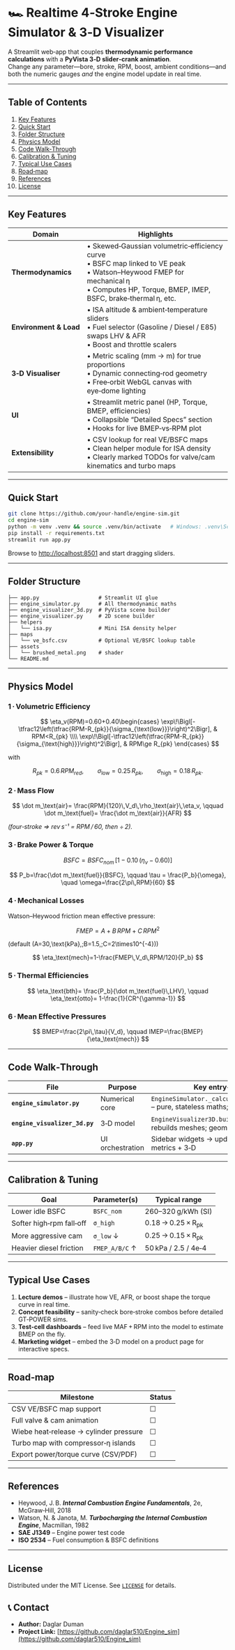 # 🏎️ Realtime 4‑Stroke Engine Simulator & 3‑D Visualizer

A Streamlit web‑app that couples **thermodynamic performance calculations** with a **PyVista 3‑D slider‑crank animation**.  
Change any parameter—bore, stroke, RPM, boost, ambient conditions—and both the numeric gauges *and* the engine model update in real time.

---

## Table of Contents
1. [Key Features](#key-features)  
2. [Quick Start](#quick-start)  
3. [Folder Structure](#folder-structure)  
4. [Physics Model](#physics-model)  
5. [Code Walk‑Through](#code-walk-through)  
6. [Calibration & Tuning](#calibration--tuning)  
7. [Typical Use Cases](#typical-use-cases)  
8. [Road‑map](#road-map)  
9. [References](#references)  
10. [License](#license)

---

## Key Features

| Domain | Highlights |
|--------|------------|
| **Thermodynamics** | • Skewed‑Gaussian volumetric‑efficiency curve<br>• BSFC map linked to VE peak<br>• Watson–Heywood FMEP for mechanical η<br>• Computes HP, Torque, BMEP, IMEP, BSFC, brake‑thermal η, etc. |
| **Environment & Load** | • ISA altitude & ambient‑temperature sliders<br>• Fuel selector (Gasoline / Diesel / E85) swaps LHV & AFR<br>• Boost and throttle scalers |
| **3‑D Visualiser** | • Metric scaling (mm → m) for true proportions<br>• Dynamic connecting‑rod geometry<br>• Free‑orbit WebGL canvas with eye‑dome lighting |
| **UI** | • Streamlit metric panel (HP, Torque, BMEP, efficiencies)<br>• Collapsible “Detailed Specs” section<br>• Hooks for live BMEP‑vs‑RPM plot |
| **Extensibility** | • CSV lookup for real VE/BSFC maps<br>• Clean helper module for ISA density<br>• Clearly marked TODOs for valve/cam kinematics and turbo maps |

---

## Quick Start

```bash
git clone https://github.com/your-handle/engine-sim.git
cd engine-sim
python -m venv .venv && source .venv/bin/activate   # Windows: .venv\Scripts\Activate
pip install -r requirements.txt
streamlit run app.py
```

Browse to <http://localhost:8501> and start dragging sliders.

---

## Folder Structure

```
├── app.py                   # Streamlit UI glue
├── engine_simulator.py      # All thermodynamic maths
├── engine_visualizer_3d.py  # PyVista scene builder
├── engine_visualizer.py     # 2D scene builder
├── helpers
│   └── isa.py               # Mini ISA density helper
├── maps
│   └── ve_bsfc.csv          # Optional VE/BSFC lookup table
├── assets
│   └── brushed_metal.png    # shader
└── README.md
```

---

## Physics Model

### 1 · Volumetric Efficiency  

$$
\eta_v(RPM)=0.60+0.40\begin{cases}
\exp\!\Bigl[-\tfrac12\left(\tfrac{RPM-R_{pk}}{\sigma_{\text{low}}}\right)^2\Bigr], & RPM<R_{pk} \\\\
\exp\!\Bigl[-\tfrac12\left(\tfrac{RPM-R_{pk}}{\sigma_{\text{high}}}\right)^2\Bigr], & RPM\ge R_{pk}
\end{cases}
$$

with  

$$R_{pk}=0.6\,RPM_{red},\qquad
\sigma_{\text{low}}=0.25\,R_{pk},\qquad
\sigma_{\text{high}}=0.18\,R_{pk}.$$

### 2 · Mass Flow  

$$
\dot m_\text{air}= \frac{RPM}{120}\,V_d\,\rho_\text{air}\,\eta_v,
\qquad
\dot m_\text{fuel}= \frac{\dot m_\text{air}}{AFR}
$$

*(four‑stroke ⇒ rev s⁻¹ = RPM / 60, then ÷ 2).*

### 3 · Brake Power & Torque  

$$
BSFC = BSFC_{nom}\,[1-0.10\,(\eta_v-0.60)]
$$

$$
P_b=\frac{\dot m_\text{fuel}}{BSFC},
\qquad
\tau = \frac{P_b}{\omega},
\quad
\omega=\frac{2\pi\,RPM}{60}
$$

### 4 · Mechanical Losses  

Watson–Heywood friction mean effective pressure:

$$
FMEP = A + B\,RPM + C\,RPM^2
$$

(default \(A=30\,\text{kPa},\;B=1.5,\;C=2\times10^{-4}\))

$$
\eta_\text{mech}=1-\frac{FMEP\,V_d\,RPM/120}{P_b}
$$

### 5 · Thermal Efficiencies  

$$
\eta_\text{bth}= \frac{P_b}{\dot m_\text{fuel}\,LHV},
\qquad
\eta_\text{otto}= 1-\frac{1}{CR^{\gamma-1}}
$$

### 6 · Mean Effective Pressures  

$$
BMEP=\frac{2\pi\,\tau}{V_d},
\qquad
IMEP=\frac{BMEP}{\eta_\text{mech}}
$$

---

## Code Walk‑Through

| File | Purpose | Key entry‑points |
|------|---------|------------------|
| **`engine_simulator.py`** | Numerical core | `EngineSimulator._calculate_performance()` – pure, stateless maths; unit‑test friendly |
| **`engine_visualizer_3d.py`** | 3‑D model | `EngineVisualizer3D.build_scene()` – rebuilds meshes; geometry metric‑scaled |
| **`app.py`** | UI orchestration | Sidebar widgets → update engine → render metrics + 3‑D |

---

## Calibration & Tuning

| Goal | Parameter(s) | Typical range |
|------|--------------|---------------|
| Lower idle BSFC | `BSFC_nom` | 260–320 g/kWh (SI) |
| Softer high‑rpm fall‑off | `σ_high` | 0.18 → 0.25 × R<sub>pk</sub> |
| More aggressive cam | `σ_low` ↓ | 0.25 → 0.15 × R<sub>pk</sub> |
| Heavier diesel friction | `FMEP_A/B/C` ↑ | 50 kPa / 2.5 / 4e‑4 |

---

## Typical Use Cases

1. **Lecture demos** – illustrate how VE, AFR, or boost shape the torque curve in real time.  
2. **Concept feasibility** – sanity‑check bore‑stroke combos before detailed GT‑POWER sims.  
3. **Test‑cell dashboards** – feed live MAF + RPM into the model to estimate BMEP on the fly.  
4. **Marketing widget** – embed the 3‑D model on a product page for interactive specs.

---

## Road‑map

| Milestone | Status |
|-----------|--------|
| CSV VE/BSFC map support | ☐ |
| Full valve & cam animation | ☐ |
| Wiebe heat‑release → cylinder pressure | ☐ |
| Turbo map with compressor‑η islands | ☐ |
| Export power/torque curve (CSV/PDF) | ☐ |

---

## References

* Heywood, J. B. **_Internal Combustion Engine Fundamentals_**, 2e, McGraw‑Hill, 2018  
* Watson, N. & Janota, M. **_Turbocharging the Internal Combustion Engine_**, Macmillan, 1982  
* **SAE J1349** – Engine power test code  
* **ISO 2534** – Fuel consumption & BSFC definitions

---

## License

Distributed under the MIT License. See [`LICENSE`](LICENSE) for details.

## 📞 Contact

- **Author:** Daglar Duman
- **Project Link:** [https://github.com/daglar510/Engine_sim](https://github.com/daglar510/Engine_sim) 